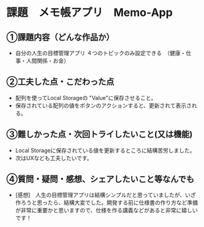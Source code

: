 # 課題　メモ帳アプリ　Memo-App

## ①課題内容（どんな作品か）
- 自分の人生の目標管理アプリ
  ４つのトピックのみ設定できる　（健康・仕事・人間関係・お金）

## ②工夫した点・こだわった点
- 配列を使ってLocal Storageの "Value"に保存させること。
- 保存されている配列の値をボタンのアクションすると、更新されて表示される。

## ③難しかった点・次回トライしたいこと(又は機能)
- Local Storageに保存されている値を更新するところに結構苦労しました。
- 次はUXなども工夫したいです。

## ④質問・疑問・感想、シェアしたいこと等なんでも
- [感想]　人生の目標管理アプリは結構シンプルだと思っていましたが、いざ作ろうと思ったら、結構大変でした。開発する前に仕様書の作り方など準備が非常に重要かと思いますので、仕様を作る講義などがあると非常に嬉しいです！
